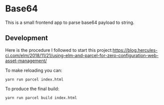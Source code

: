 # Base64

This is a small frontend app to parse base64 payload to string. 

## Development

Here is the procedure I followed to start this project:https://blog.hercules-ci.com/elm/2018/11/21/using-elm-and-parcel-for-zero-configuration-web-asset-management/

To make reloading you can:

```
yarn run parcel index.html
```

To produce the final build:

```
yarn run parcel build index.html
```
